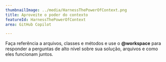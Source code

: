 ```yaml
---
thumbnailImage: ../media/HarnessThePowerOfContext.png
title: Aproveite o poder do contexto
featureId: HarnessThePowerOfContext
area: GitHub Copilot

---
```



Faça referência a arquivos, classes e métodos e use o **@workspace** para responder a perguntas de alto nível sobre sua solução, arquivos e como eles funcionam juntos.

